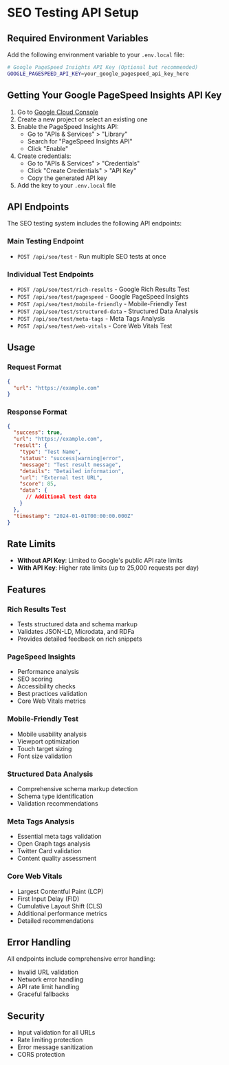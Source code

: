 # SEO Testing API Setup

## Required Environment Variables

Add the following environment variable to your `.env.local` file:

```bash
# Google PageSpeed Insights API Key (Optional but recommended)
GOOGLE_PAGESPEED_API_KEY=your_google_pagespeed_api_key_here
```

## Getting Your Google PageSpeed Insights API Key

1. Go to [Google Cloud Console](https://console.cloud.google.com/)
2. Create a new project or select an existing one
3. Enable the PageSpeed Insights API:
   - Go to "APIs & Services" > "Library"
   - Search for "PageSpeed Insights API"
   - Click "Enable"
4. Create credentials:
   - Go to "APIs & Services" > "Credentials"
   - Click "Create Credentials" > "API Key"
   - Copy the generated API key
5. Add the key to your `.env.local` file

## API Endpoints

The SEO testing system includes the following API endpoints:

### Main Testing Endpoint
- `POST /api/seo/test` - Run multiple SEO tests at once

### Individual Test Endpoints
- `POST /api/seo/test/rich-results` - Google Rich Results Test
- `POST /api/seo/test/pagespeed` - Google PageSpeed Insights
- `POST /api/seo/test/mobile-friendly` - Mobile-Friendly Test
- `POST /api/seo/test/structured-data` - Structured Data Analysis
- `POST /api/seo/test/meta-tags` - Meta Tags Analysis
- `POST /api/seo/test/web-vitals` - Core Web Vitals Test

## Usage

### Request Format
```json
{
  "url": "https://example.com"
}
```

### Response Format
```json
{
  "success": true,
  "url": "https://example.com",
  "result": {
    "type": "Test Name",
    "status": "success|warning|error",
    "message": "Test result message",
    "details": "Detailed information",
    "url": "External test URL",
    "score": 85,
    "data": {
      // Additional test data
    }
  },
  "timestamp": "2024-01-01T00:00:00.000Z"
}
```

## Rate Limits

- **Without API Key**: Limited to Google's public API rate limits
- **With API Key**: Higher rate limits (up to 25,000 requests per day)

## Features

### Rich Results Test
- Tests structured data and schema markup
- Validates JSON-LD, Microdata, and RDFa
- Provides detailed feedback on rich snippets

### PageSpeed Insights
- Performance analysis
- SEO scoring
- Accessibility checks
- Best practices validation
- Core Web Vitals metrics

### Mobile-Friendly Test
- Mobile usability analysis
- Viewport optimization
- Touch target sizing
- Font size validation

### Structured Data Analysis
- Comprehensive schema markup detection
- Schema type identification
- Validation recommendations

### Meta Tags Analysis
- Essential meta tags validation
- Open Graph tags analysis
- Twitter Card validation
- Content quality assessment

### Core Web Vitals
- Largest Contentful Paint (LCP)
- First Input Delay (FID)
- Cumulative Layout Shift (CLS)
- Additional performance metrics
- Detailed recommendations

## Error Handling

All endpoints include comprehensive error handling:
- Invalid URL validation
- Network error handling
- API rate limit handling
- Graceful fallbacks

## Security

- Input validation for all URLs
- Rate limiting protection
- Error message sanitization
- CORS protection
